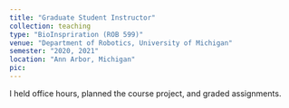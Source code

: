 ```yaml
---
title: "Graduate Student Instructor"
collection: teaching
type: "BioInspriration (ROB 599)"
venue: "Department of Robotics, University of Michigan"
semester: "2020, 2021"
location: "Ann Arbor, Michigan"
pic:
---
```


I held office hours, planned the course project, and graded assignments.

<!-- permalink: /teaching/2014-spring-teaching-1 -->
